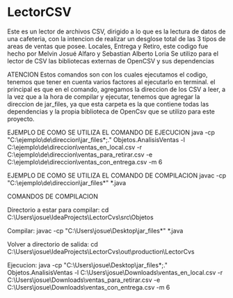 # LectorCSV
Este es un lector de archivos CSV, dirigido a lo que es la lectura de datos de una cafeteria, con la intencion de realizar un desglose total de las 3 tipos de areas de ventas que posee.
Locales, Entrega y Retiro, este codigo fue hecho por Melvin Josué Alfaro y Sebastian Alberto Loria
Se utilizo para el lector de CSV las bibliotecas externas de OpenCSV y sus dependencias

ATENCION
Estos comandos son con los cuales ejecutamos el codigo, tenemos que tener en cuenta varios factores al ejecutarlo en terminal.
el principal es que en el comando, agregamos la direccion de los CSV a leer, a la vez que a la hora de compilar y ejecutar, tenemos que agregar la direccion de jar_files, ya que esta carpeta es la que contiene todas las dependencias y la propia biblioteca de OpenCsv que se utilizo para este proyecto.


EJEMPLO DE COMO SE UTILIZA EL COMANDO DE EJECUCION
java -cp "C:\ejemplo\de\direccion\jar_files\*;." Objetos.AnalisisVentas -l C:\ejemplo\de\direccion\ventas_en_local.csv -r C:\ejemplo\de\direccion\ventas_para_retirar.csv -e C:\ejemplo\de\direccion\ventas_con_entrega.csv -m 6


EJEMPLO DE COMO SE UTILIZA EL COMANDO DE COMPILACION
javac -cp "C:\ejemplo\de\direccion\jar_files\*" *.java


COMANDOS DE COMPILACION

Directorio a estar para compilar: cd C:\Users\josue\IdeaProjects\LectorCvs\src\Objetos

Compilar:  javac -cp "C:\Users\josue\Desktop\jar_files\*" *.java

Volver a directorio de salida: cd C:\Users\josue\IdeaProjects\LectorCvs\out\production\LectorCvs

Ejecucion: java -cp "C:\Users\josue\Desktop\jar_files\*;." Objetos.AnalisisVentas -l C:\Users\josue\Downloads\ventas_en_local.csv -r C:\Users\josue\Downloads\ventas_para_retirar.csv -e C:\Users\josue\Downloads\ventas_con_entrega.csv -m 6
